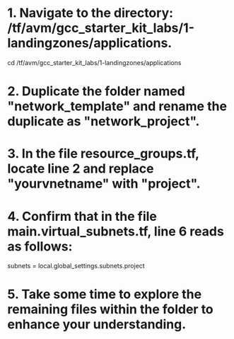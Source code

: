# 1. Navigate to the directory: /tf/avm/gcc_starter_kit_labs/1-landingzones/applications.

cd /tf/avm/gcc_starter_kit_labs/1-landingzones/applications

# 2. Duplicate the folder named "network_template" and rename the duplicate as "network_project".

# 3. In the file resource_groups.tf, locate line 2 and replace "yourvnetname" with "project".

# 4. Confirm that in the file main.virtual_subnets.tf, line 6 reads as follows:

subnets = local.global_settings.subnets.project

# 5. Take some time to explore the remaining files within the folder to enhance your understanding.
